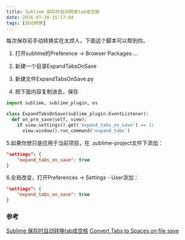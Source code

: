 ```yaml
---
title: Sublime 保存时自动转换tab成空格
date: 2016-07-20 15:17:04
tags: [自动转换]
---
```

每次保存前手动转换实在太烦人，下面这个脚本可以帮到你。
<!-- more -->
1. 打开sublime的Preference -> Browser Packages ...

2. 新建一个目录ExpandTabsOnSave

3. 新建文件ExpandTabsOnSave.py

4. 把下面内容复制进去，保存

```python
import sublime, sublime_plugin, os

class ExpandTabsOnSave(sublime_plugin.EventListener):
  def on_pre_save(self, view):
    if view.settings().get('expand_tabs_on_save') == 1:
      view.window().run_command('expand_tabs')
```

5.如果你想只是应用于当前项目，在 .sublime-project文件下添加：
```json
"settings": {
    "expand_tabs_on_save": true
}
```

6.全局改变，打开Preferences -> Settings - User添加：
```json
"settings": {
    "expand_tabs_on_save": true
}
```

### 参考
[Sublime 保存时自动转换tab成空格](https://www.douban.com/note/305605712/)
[Convert Tabs to Spaces on file save](https://coderwall.com/p/zvyg7a/convert-tabs-to-spaces-on-file-save)
